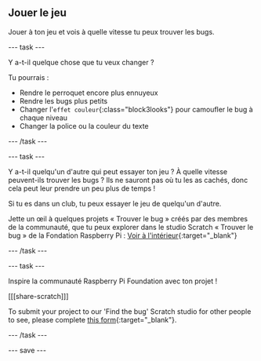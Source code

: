 ## Jouer le jeu

Jouer à ton jeu et vois à quelle vitesse tu peux trouver les bugs.

--- task ---

Y a-t-il quelque chose que tu veux changer ?

Tu pourrais :
- Rendre le perroquet encore plus ennuyeux
- Rendre les bugs plus petits
- Changer l'`effet couleur`{:class="block3looks"} pour camoufler le bug à chaque niveau
- Changer la police ou la couleur du texte

--- /task ---

--- task ---

Y a-t-il quelqu'un d'autre qui peut essayer ton jeu ? À quelle vitesse peuvent-ils trouver les bugs ? Ils ne sauront pas où tu les as cachés, donc cela peut leur prendre un peu plus de temps !

Si tu es dans un club, tu peux essayer le jeu de quelqu'un d'autre.

Jette un œil à quelques projets « Trouver le bug » créés par des membres de la communauté, que tu peux explorer dans le studio Scratch « Trouver le bug » de la Fondation Raspberry Pi : [Voir à l'intérieur](https://scratch.mit.edu/studios/29005236/){:target="_blank"}

--- /task ---

--- task ---

Inspire la communauté Raspberry Pi Foundation avec ton projet !

[[[share-scratch]]]

To submit your project to our 'Find the bug' Scratch studio for other people to see, please complete [this form](https://form.raspberrypi.org/f/community-project-submissions){:target="_blank"}.

--- /task ---

--- save ---

